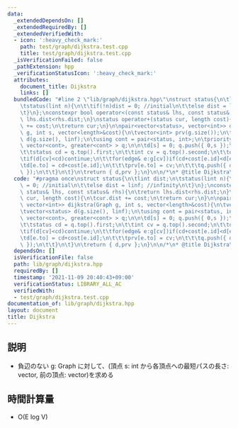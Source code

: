 ```yaml
---
data:
  _extendedDependsOn: []
  _extendedRequiredBy: []
  _extendedVerifiedWith:
  - icon: ':heavy_check_mark:'
    path: test/graph/dijkstra.test.cpp
    title: test/graph/dijkstra.test.cpp
  _isVerificationFailed: false
  _pathExtension: hpp
  _verificationStatusIcon: ':heavy_check_mark:'
  attributes:
    document_title: Dijkstra
    links: []
  bundledCode: "#line 2 \"lib/graph/dijkstra.hpp\"\nstruct status{\n\tlint dist;\n\
    \tstatus(lint n){\n\t\tif(!n)dist = 0; //initial\n\t\telse dist = linf; //infinity\n\
    \t}\n};\nconstexpr bool operator<(const status& lhs, const status& rhs){\n\treturn\
    \ lhs.dist<rhs.dist;\n}\nstatus operator+(status cur, length cost){\n\tcur.dist\
    \ += cost;\n\treturn cur;\n}\n\npair<vector<status>, vector<int>> dijkstra(Graph\
    \ g, int s, vector<length>&cost){\n\tvector<int> prv(g.size());\n\tvector<status>\
    \ d(g.size(), linf);\n\tusing cont = pair<status, int>;\n\tpriority_queue<cont,\
    \ vector<cont>, greater<cont> > q;\n\n\td[s] = 0; q.push({ 0,s });\n\twhile(q.size()){\n\
    \t\tstatus cd = q.top().first;\n\t\tint cv = q.top().second;\n\t\tq.pop();\n\t\
    \tif(d[cv]<cd)continue;\n\t\tfor(edge& e:g[cv])if(cd+cost[e.id]<d[e.to]){\n\t\t\
    \td[e.to] = cd+cost[e.id];\n\t\t\tprv[e.to] = cv;\n\t\t\tq.push({ d[e.to],e.to\
    \ });\n\t\t}\n\t}\n\treturn { d,prv };\n}\n\n/*\n* @title Dijkstra\n*/\n"
  code: "#pragma once\nstruct status{\n\tlint dist;\n\tstatus(lint n){\n\t\tif(!n)dist\
    \ = 0; //initial\n\t\telse dist = linf; //infinity\n\t}\n};\nconstexpr bool operator<(const\
    \ status& lhs, const status& rhs){\n\treturn lhs.dist<rhs.dist;\n}\nstatus operator+(status\
    \ cur, length cost){\n\tcur.dist += cost;\n\treturn cur;\n}\n\npair<vector<status>,\
    \ vector<int>> dijkstra(Graph g, int s, vector<length>&cost){\n\tvector<int> prv(g.size());\n\
    \tvector<status> d(g.size(), linf);\n\tusing cont = pair<status, int>;\n\tpriority_queue<cont,\
    \ vector<cont>, greater<cont> > q;\n\n\td[s] = 0; q.push({ 0,s });\n\twhile(q.size()){\n\
    \t\tstatus cd = q.top().first;\n\t\tint cv = q.top().second;\n\t\tq.pop();\n\t\
    \tif(d[cv]<cd)continue;\n\t\tfor(edge& e:g[cv])if(cd+cost[e.id]<d[e.to]){\n\t\t\
    \td[e.to] = cd+cost[e.id];\n\t\t\tprv[e.to] = cv;\n\t\t\tq.push({ d[e.to],e.to\
    \ });\n\t\t}\n\t}\n\treturn { d,prv };\n}\n\n/*\n* @title Dijkstra\n*/\n"
  dependsOn: []
  isVerificationFile: false
  path: lib/graph/dijkstra.hpp
  requiredBy: []
  timestamp: '2021-11-09 20:40:43+09:00'
  verificationStatus: LIBRARY_ALL_AC
  verifiedWith:
  - test/graph/dijkstra.test.cpp
documentation_of: lib/graph/dijkstra.hpp
layout: document
title: Dijkstra
---
```


## 説明
- 負辺のない g: Graph に対して、(頂点 s: int から各頂点への最短パスの長さ: vector<length>, 前の頂点: vector<int>)を求める

## 時間計算量
- O(E log V)
